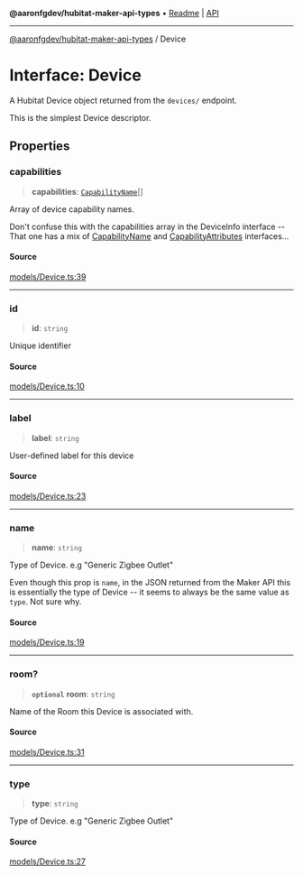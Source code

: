 **@aaronfgdev/hubitat-maker-api-types** • [Readme](../README.md) \| [API](../globals.md)

***

[@aaronfgdev/hubitat-maker-api-types](../README.md) / Device

# Interface: Device

A Hubitat Device object returned from the `devices/` endpoint.

This is the simplest Device descriptor.

## Properties

### capabilities

> **capabilities**: [`CapabilityName`](../enumerations/CapabilityName.md)[]

Array of device capability names.

Don't confuse this with the capabilities array
in the DeviceInfo interface -- That one has a mix
of [CapabilityName](../enumerations/CapabilityName.md) and [CapabilityAttributes](CapabilityAttributes.md) interfaces...

#### Source

[models/Device.ts:39](https://github.com/aaronfg/hubitat-maker-api-types/blob/c4aa04a/src/models/Device.ts#L39)

***

### id

> **id**: `string`

Unique identifier

#### Source

[models/Device.ts:10](https://github.com/aaronfg/hubitat-maker-api-types/blob/c4aa04a/src/models/Device.ts#L10)

***

### label

> **label**: `string`

User-defined label for this device

#### Source

[models/Device.ts:23](https://github.com/aaronfg/hubitat-maker-api-types/blob/c4aa04a/src/models/Device.ts#L23)

***

### name

> **name**: `string`

Type of Device. e.g "Generic Zigbee Outlet"

Even though this prop is `name`, in the JSON
returned from the Maker API this is essentially
the type of Device -- it seems to always be the same value
as `type`. Not sure why.

#### Source

[models/Device.ts:19](https://github.com/aaronfg/hubitat-maker-api-types/blob/c4aa04a/src/models/Device.ts#L19)

***

### room?

> **`optional`** **room**: `string`

Name of the Room this Device is associated with.

#### Source

[models/Device.ts:31](https://github.com/aaronfg/hubitat-maker-api-types/blob/c4aa04a/src/models/Device.ts#L31)

***

### type

> **type**: `string`

Type of Device. e.g "Generic Zigbee Outlet"

#### Source

[models/Device.ts:27](https://github.com/aaronfg/hubitat-maker-api-types/blob/c4aa04a/src/models/Device.ts#L27)
